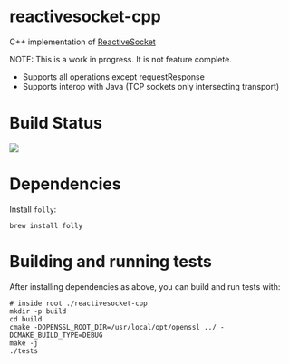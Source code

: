 # reactivesocket-cpp

C++ implementation of [ReactiveSocket](https://reactivesocket.io)

NOTE: This is a work in progress. It is not feature complete.

 - Supports all operations except requestResponse
 - Supports interop with Java (TCP sockets only intersecting transport)

# Build Status

<a href='https://travis-ci.org/ReactiveSocket/reactivesocket-cpp/builds'><img src='https://travis-ci.org/ReactiveSocket/reactivesocket-cpp.svg?branch=master'></a>

# Dependencies

Install `folly`:

```
brew install folly
```

# Building and running tests

After installing dependencies as above, you can build and run tests with:

```
# inside root ./reactivesocket-cpp
mkdir -p build
cd build
cmake -DOPENSSL_ROOT_DIR=/usr/local/opt/openssl ../ -DCMAKE_BUILD_TYPE=DEBUG
make -j
./tests
```
